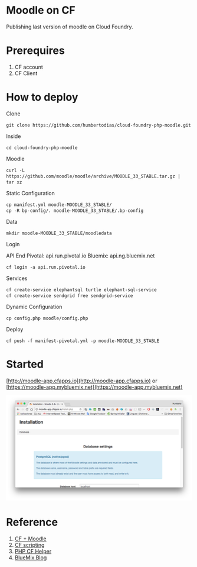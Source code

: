 # Moodle on CF

Publishing last version of moodle on Cloud Foundry.

# Prerequires

1. CF account
2. CF Client

# How to deploy

Clone

```
git clone https://github.com/humbertodias/cloud-foundry-php-moodle.git
```
Inside

```
cd cloud-foundry-php-moodle
```

Moodle

```
curl -L https://github.com/moodle/moodle/archive/MOODLE_33_STABLE.tar.gz | 
tar xz
```


Static Configuration

```
cp manifest.yml moodle-MOODLE_33_STABLE/
cp -R bp-config/. moodle-MOODLE_33_STABLE/.bp-config
```

Data

```
mkdir moodle-MOODLE_33_STABLE/moodledata
```


Login

API End
Pivotal: api.run.pivotal.io
Bluemix: api.ng.bluemix.net

```
cf login -a api.run.pivotal.io
```

Services

```
cf create-service elephantsql turtle elephant-sql-service
cf create-service sendgrid free sendgrid-service
```

Dynamic Configuration

```
cp config.php moodle/config.php
```

Deploy

```
cf push -f manifest-pivotal.yml -p moodle-MOODLE_33_STABLE
```


# Started

[http://moodle-app.cfapps.io](http://moodle-app.cfapps.io)
or
[https://moodle-app.mybluemix.net](https://moodle-app.mybluemix.net)

![](doc/moodle-install.png)


# Reference

1. [CF + Moodle](http://blog.cloudfoundry.gr.jp/2015/11/cf100apps-097-moodle.html)
2. [CF scripting](http://www.starkandwayne.com/blog/admin-scripting-your-way-around-cloud-foundry/)
3. [PHP CF Helper](https://github.com/cloudfoundry-community/cf-helper-php)
4. [BlueMix Blog](https://www.ibm.com/blogs/bluemix/2014/06/getting-started-laravel-bluemix)